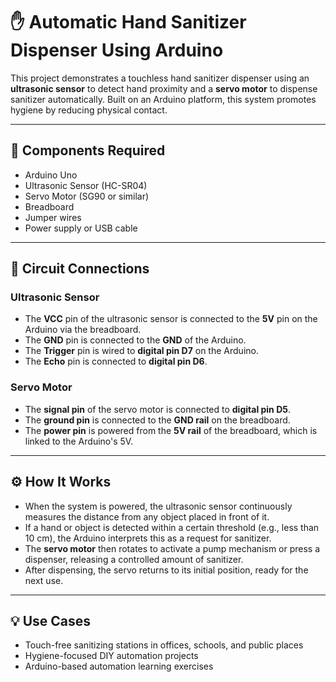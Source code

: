 # ✋ Automatic Hand Sanitizer Dispenser Using Arduino

This project demonstrates a touchless hand sanitizer dispenser using an **ultrasonic sensor** to detect hand proximity and a **servo motor** to dispense sanitizer automatically. Built on an Arduino platform, this system promotes hygiene by reducing physical contact.

---

## 🧰 Components Required

- Arduino Uno  
- Ultrasonic Sensor (HC-SR04)  
- Servo Motor (SG90 or similar)  
- Breadboard  
- Jumper wires  
- Power supply or USB cable  

---

## 🔌 Circuit Connections

### Ultrasonic Sensor
- The **VCC** pin of the ultrasonic sensor is connected to the **5V** pin on the Arduino via the breadboard.
- The **GND** pin is connected to the **GND** of the Arduino.
- The **Trigger** pin is wired to **digital pin D7** on the Arduino.
- The **Echo** pin is connected to **digital pin D6**.

### Servo Motor
- The **signal pin** of the servo motor is connected to **digital pin D5**.
- The **ground pin** is connected to the **GND rail** on the breadboard.
- The **power pin** is powered from the **5V rail** of the breadboard, which is linked to the Arduino's 5V.

---

## ⚙️ How It Works

- When the system is powered, the ultrasonic sensor continuously measures the distance from any object placed in front of it.
- If a hand or object is detected within a certain threshold (e.g., less than 10 cm), the Arduino interprets this as a request for sanitizer.
- The **servo motor** then rotates to activate a pump mechanism or press a dispenser, releasing a controlled amount of sanitizer.
- After dispensing, the servo returns to its initial position, ready for the next use.

---

## 💡 Use Cases

- Touch-free sanitizing stations in offices, schools, and public places  
- Hygiene-focused DIY automation projects  
- Arduino-based automation learning exercises  

